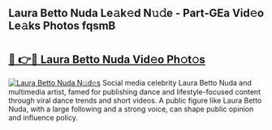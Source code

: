 ## Laura Betto Nuda Le𝚊k𝚎d N𝚞𝚍e - Part-GEa Vid𝚎o Le𝚊ks Photos fqsmB

# <h2><a href="http://fbeyksl.evod.top/?m=Laura+Betto+Nuda">🔗 👉🔴 Laura Betto Nuda Vid𝚎o Ph𝚘t𝚘s</a></h2>

[![Laura Betto Nuda N𝚞d𝚎s](https://i.imgur.com/8V9OHl7.gif)](http://fbeyksl.evod.top/?m=Laura+Betto+Nuda)
Social media celebrity Laura Betto Nuda and multimedia artist, famed for publishing dance and lifestyle-focused content through viral dance trends and short videos. A public figure like Laura Betto Nuda, with a large following and a strong voice, can shape public opinion and influence policy. 
